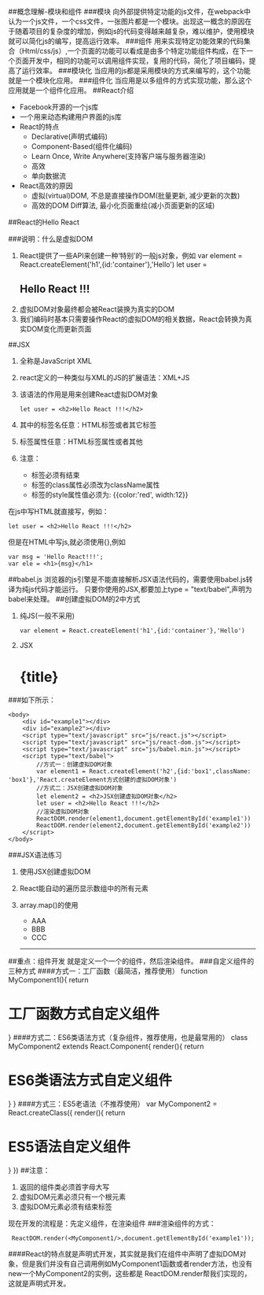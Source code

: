 ##概念理解-模块和组件
###模块
向外部提供特定功能的js文件，在webpack中认为一个js文件，一个css文件，一张图片都是一个模块。出现这一概念的原因在于随着项目的复杂度的增加，例如js的代码变得越来越复杂，难以维护，使用模块就可以简化js的编写，提高运行效率。
###组件
用来实现特定功能效果的代码集合（Html/css/js）,一个页面的功能可以看成是由多个特定功能组件构成，在下一个页面开发中，相同的功能可以调用组件实现，复用的代码，简化了项目编码，提高了运行效率。
###模块化
当应用的js都是采用模块的方式来编写的，这个功能就是一个模块化应用。
###组件化
当应用是以多组件的方式实现功能，那么这个应用就是一个组件化应用。
##React介绍
  * Facebook开源的一个js库
  * 一个用来动态构建用户界面的js库
  * React的特点
    * Declarative(声明式编码)
    * Component-Based(组件化编码)
    * Learn Once, Write Anywhere(支持客户端与服务器渲染)
    * 高效
    * 单向数据流
  * React高效的原因
    * 虚拟(virtual)DOM, 不总是直接操作DOM(批量更新, 减少更新的次数) 
    * 高效的DOM Diff算法, 最小化页面重绘(减小页面更新的区域)
    
##React的Hello React
	<head>
	    <meta charset="UTF-8">
	    <title>React测试学习</title>
	</head>
	<body>
	    <div id="container"></div>
	    <script type="text/javascript" src="js/react.js"></script>
	    <script type="text/javascript" src="js/react-dom.js"></script>
	    <script type="text/javascript" src="js/babel.min.js"></script>
	    <script type="text/babel">
	        //创建虚拟DOM对象
	        let user = <h2>Hello React !!!</h2>
	        //渲染虚拟DOM对象
	        console.log(ReactDOM);
	        ReactDOM.render(user,document.getElementById('container'))
	    </script>
	</body>
###说明：什么是虚拟DOM
1. React提供了一些API来创建一种‘特别’的一般js对象，例如
	   var element = React.createElement('h1',{id:'container'},'Hello')
       let user = <h2>Hello React !!!</h2>
2. 虚拟DOM对象最终都会被React装换为真实的DOM
3. 我们编码时基本只需要操作React的虚拟DOM的相关数据，React会转换为真实DOM变化而更新页面

##JSX
1. 全称是JavaScript XML
2. react定义的一种类似与XML的JS的扩展语法：XML+JS
3. 该语法的作用是用来创建React虚拟DOM对象

	   let user = <h2>Hello React !!!</h2>

4. 其中的标签名任意：HTML标签或者其它标签
5. 标签属性任意：HTML标签属性或者其他
6. 注意：
    * 标签必须有结束
    * 标签的class属性必须改为className属性  
    * 标签的style属性值必须为: {{color:'red', width:12}}

在js中写HTML就直接写，例如：

	let user = <h2>Hello React !!!</h2>
但是在HTML中写js,就必须使用{},例如

	var msg = 'Hello React!!!';
	var ele = <h1>{msg}</h1>
##babel.js
浏览器的js引擎是不能直接解析JSX语法代码的，需要使用babel.js转译为纯js代码才能运行。
只要你使用的JSX,都要加上type = "text/babel",声明为babel来处理。
##创建虚拟DOM的2中方式
1. 纯JS(一般不采用)

	   var element = React.createElement('h1',{id:'container'},'Hello')
2. JSX
       <h1 id='container'>{title}</h1>


###如下所示：


	<body>
	    <div id="example1"></div>
	    <div id="example2"></div>
	    <script type="text/javascript" src="js/react.js"></script>
	    <script type="text/javascript" src="js/react-dom.js"></script>
	    <script type="text/javascript" src="js/babel.min.js"></script>
	    <script type="text/babel">
	        //方式一：创建虚拟DOM对象
	        var element1 = React.createElement('h2',{id:'box1',className: 'box1'},'React.createElement方式创建的虚拟DOM对象')
	        //方式二：JSX创建虚拟DOM对象
	        let element2 = <h2>JSX创建虚拟DOM对象</h2>
	        let user = <h2>Hello React !!!</h2>
	        //渲染虚拟DOM对象
	        ReactDOM.render(element1,document.getElementById('example1'))
	        ReactDOM.render(element2,document.getElementById('example2'))
	    </script>
	</body>
###JSX语法练习
1. 使用JSX创建虚拟DOM
2. React能自动的遍历显示数组中的所有元素
3. array.map()的使用



	<body>
	    <div id="example1">
	        <ul>
	            <li>AAA</li>
	            <li>BBB</li>
	            <li>CCC</li>
	        </ul>
	    </div>
	    <hr>
	    <div id="example2"></div>
	    <script type="text/javascript" src="js/react.js"></script>
	    <script type="text/javascript" src="js/react-dom.js"></script>
	    <script type="text/javascript" src="js/babel.min.js"></script>
	    <script type="text/babel">
	        var names = ['张三','李四','王五'];
	        ReactDOM.render(
	                <ul>
	                    {
	                        names.map((item,index) => {
	                            return <li key ={index}>{item}</li>
	                        })
	                    }
	                </ul>,
	            document.getElementById('example2')
	        )
	    </script>
	</body>
##重点：组件开发
就是定义一个一个的组件，然后渲染组件。
###自定义组件的三种方式
####方式一：工厂函数（最简洁，推荐使用）
	function MyComponent1(){
		return <h1>工厂函数方式自定义组件</h1>
	}
####方式二：ES6类语法方式（复杂组件，推荐使用，也是最常用的）
	 class MyComponent2 extends React.Component{
          render(){
              return <h1>ES6类语法方式自定义组件</h1>
          }
      }
####方式三：ES5老语法（不推荐使用）
	 var MyComponent2 = React.createClass({
          render(){
              return <h1>ES5语法自定义组件</h1>
          }
      })
##注意：
1. 返回的组件类必须首字母大写
2. 虚拟DOM元素必须只有一个根元素
3. 虚拟DOM元素必须有结束标签

现在开发的流程是：先定义组件，在渲染组件
###渲染组件的方式：

	 ReactDOM.render(<MyComponent1/>,document.getElementById('example1'));
####React的特点就是声明式开发，其实就是我们在组件中声明了虚拟DOM对象，但是我们并没有自己调用例如MyComponent1函数或者render方法，也没有new一个MyComponent2的实例，这些都是 ReactDOM.render帮我们实现的，这就是声明式开发。
